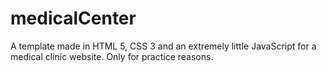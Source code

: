 # medicalCenter
A template made in HTML 5, CSS 3 and an extremely little JavaScript for a medical clinic website. Only for practice reasons.
